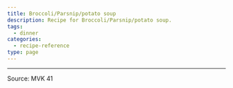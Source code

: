 ```yaml
---
title: Broccoli/Parsnip/potato soup
description: Recipe for Broccoli/Parsnip/potato soup.
tags:
  - dinner
categories:
  - recipe-reference
type: page
---
```


---

Source: MVK 41